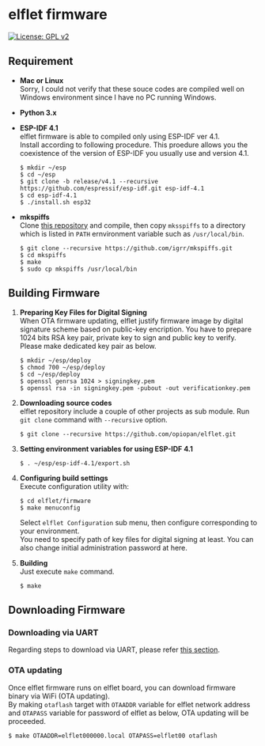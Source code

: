 # elflet firmware
[![License: GPL v2](https://img.shields.io/badge/License-GPL%20v2-blue.svg)](https://www.gnu.org/licenses/old-licenses/gpl-2.0.en.html)

## Requirement

- **Mac or Linux**<br>
Sorry, I could not verify that these souce codes are compiled well on Windows environment since I have no PC running Windows.

- **Python 3.x**

- **ESP-IDF 4.1**<br>
elflet firmware is able to compiled only using ESP-IDF ver 4.1. <br>
Install according to following procedure.
This proedure allows you the coexistence of the version of ESP-IDF you usually use and version 4.1.

    ```
    $ mkdir ~/esp
    $ cd ~/esp
    $ git clone -b release/v4.1 --recursive https://github.com/espressif/esp-idf.git esp-idf-4.1
    $ cd esp-idf-4.1
    $ ./install.sh esp32
    ```

- **mkspiffs**<br>
Clone [this repository](https://github.com/igrr/mkspiffs) and compile, then copy `mksspiffs` to a directory which is listed in `PATH` ernvironment variable such as `/usr/local/bin`.

    ```
    $ git clone --recursive https://github.com/igrr/mkspiffs.git
    $ cd mkspiffs
    $ make
    $ sudo cp mkspiffs /usr/local/bin
    ```

## Building Firmware
1. **Preparing Key Files for Digital Signing**<br>
    When OTA firmware updating, elflet justify firmware image by digital signature scheme based on public-key encription.
    You have to prepare 1024 bits RSA key pair, private key to sign and public key to verify.<br>
    Please make dedicated key pair as below.

    ```
    $ mkdir ~/esp/deploy
    $ chmod 700 ~/esp/deploy
    $ cd ~/esp/deploy
    $ openssl genrsa 1024 > signingkey.pem
    $ openssl rsa -in signingkey.pem -pubout -out verificationkey.pem
    ```

2. **Downloading source codes**<br>
    elflet repository include a couple of other projects as sub module.
    Run `git clone` command with `--recursive` option.
    ```
    $ git clone --recursive https://github.com/opiopan/elflet.git
    ```
3. **Setting environment variables for using ESP-IDF 4.1**
    ```
    $ . ~/esp/esp-idf-4.1/export.sh
    ```

4. **Configuring build settings**<br>
    Execute configuration utility with:
    ```
    $ cd elflet/firmware
    $ make menuconfig
    ```
    Select `elflet Configuration` sub menu, then configure corresponding to your environment.<br>
    You need to specify path of key files for digital signing at least. You can also change initial administration password at here.

5. **Building**<br>
    Just execute `make` command.
    ```
    $ make
    ```

## Downloading Firmware
### Downloading via UART
Regarding steps to download via UART, please refer [this section](../README.md#inital-firmware-downloading).

### OTA updating
Once elflet firmware runs on elflet board, you can download firmware binary via WiFi (OTA updating).<br>
By making ```otaflash``` target with ```OTAADDR``` variable for elflet network address and ```OTAPASS``` variable for password of elflet as below, OTA updating will be proceeded.

```
$ make OTAADDR=elflet000000.local OTAPASS=elflet00 otaflash
```
